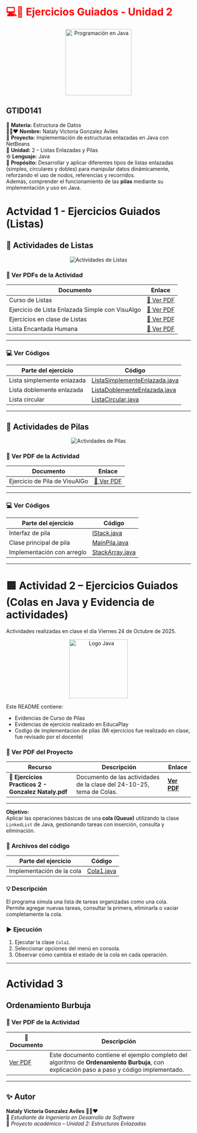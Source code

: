 <h1 style="color:red;">💻🔗 Ejercicios Guiados - Unidad 2</h1>

<p align="center">
  <img src="https://cdn-icons-png.flaticon.com/512/2721/2721292.png" alt="Programación en Java" width="180">
</p>

## GTID0141

📘 **Materia:** Estructura de Datos  
👩‍💻❤️ **Nombre:** Nataly Victoria Gonzalez Aviles  
🏫 **Proyecto:** Implementación de estructuras enlazadas en Java con NetBeans  
📅 **Unidad:** 2 – Listas Enlazadas y Pilas  
⚙️ **Lenguaje:** Java  
🧠 **Propósito:** Desarrollar y aplicar diferentes tipos de listas enlazadas (simples, circulares y dobles) para manipular datos dinámicamente, reforzando el uso de nodos, referencias y recorridos.  
Además, comprender el funcionamiento de las **pilas** mediante su implementación y uso en Java.


# Actvidad 1 - Ejercicios Guiados (Listas)
## 🧾 Actividades de Listas

<p align="center">
  <img src="https://img.shields.io/badge/📚%20Ejercicios%20Guiados%20de%20Listas-blue?style=for-the-badge" alt="Actividades de Listas">
</p>

### 📄 Ver PDFs de la Actividad

| Documento | Enlace |
| ---------- | ------- |
| Curso de Listas | [📘 Ver PDF](EjerciciosGuiadosListas/Curso%20de%20Listas.pdf) |
| Ejercicio de Lista Enlazada Simple con VisuAlgo | [📘 Ver PDF](docs/Ejercicio%20de%20Lista%20Enlazada%20Simple%20con%20VisuAlgo.pdf) |
| Ejercicios en clase de Listas | [📘 Ver PDF](EjerciciosGuiadosListas/Ejercicios%20en%20clase%20de%20Listas.pdf) |
| Lista Encantada Humana | [📘 Ver PDF](EjerciciosGuiadosListas/ListaEncantadaHumana.pdf) |

---

### 💻 Ver Códigos

| Parte del ejercicio | Código |
| -------------------- | ------- |
| Lista simplemente enlazada | [ListaSimplementeEnlazada.java](ListaSimplementeEnlazada.java) |
| Lista doblemente enlazada | [ListaDoblementeEnlazada.java](ListaDoblementeEnlazada.java) |
| Lista circular | [ListaCircular.java](ListaCircular.java) |

---
## 🧩 Actividades de Pilas

<p align="center">
  <img src="https://img.shields.io/badge/🧱%20Ejercicios%20Guiados%20de%20Pilas-orange?style=for-the-badge" alt="Actividades de Pilas">
</p>

### 📄 Ver PDF de la Actividad

| Documento | Enlace |
| ---------- | ------- |
| Ejercicio de Pila de VisuAlGo | [📘 Ver PDF](EjerciciosGuiadasPilas/Ejercicio%20de%20Pila%20de%20VisuAlGo.pdf) |

---

### 💻 Ver Códigos

| Parte del ejercicio | Código |
| -------------------- | ------- |
| Interfaz de pila | [IStack.java](IStack.java) |
| Clase principal de pila | [MainPila.java](MainPila.java) |
| Implementación con arreglo | [StackArray.java](StackArray.java) |




---


# 🟦 Actividad 2 – Ejercicios Guiados (Colas en Java y Evidencia de actividades)
Actividades realizadas en clase el dia Viernes 24 de Octubre de 2025.

<p align="center">
  <img src="https://cdn-icons-png.flaticon.com/512/226/226777.png" alt="Logo Java" width="160">
</p>

Este README contiene:
- Evidencias de Curso de Pilas
- Evidencias de ejercicio realizado en EducaPlay
- Codigo de implementacion de pilas (Mi ejercicios fue realizado en clase, fue revisado por el docente)

### 📄 Ver PDF del Proyecto

| Recurso | Descripción | Enlace |
|---------|------------|-------|
| 📘 **Ejercicios Practicos 2 - Gonzalez Nataly.pdf** | Documento de las actividades de la clase del 24-10-25, tema de Colas. | [**Ver PDF**](EjerciciosPracticos2-GonzalezNataly.pdf) |

---


**Objetivo:**  
Aplicar las operaciones básicas de una **cola (Queue)** utilizando la clase `LinkedList` de Java, gestionando tareas con inserción, consulta y eliminación.

### 📂 Archivos del código

| Parte del ejercicio | Código                        |
| -------------------- | ----------------------------- |
| Implementación de la cola | [Cola1.java](Cola1.java) |

### 💡 Descripción

El programa simula una lista de tareas organizadas como una cola.  
Permite agregar nuevas tareas, consultar la primera, eliminarla o vaciar completamente la cola.

### ▶️ Ejecución

1. Ejecutar la clase `Cola1`.  
2. Seleccionar opciones del menú en consola.  
3. Observar cómo cambia el estado de la cola en cada operación.

---
# Actividad 3
## Ordenamiento Burbuja 

### 📄 Ver PDF de la Actividad

| 📄 Documento | Descripción |
|--------------|-------------|
| [Ver PDF](OrdenamientoBurbuja_.pdf) | Este documento contiene el ejemplo completo del algoritmo de **Ordenamiento Burbuja**, con explicación paso a paso y código implementado. |

---

## ✨ Autor

**Nataly Victoria Gonzalez Aviles** 👩‍💻❤️  
📍 *Estudiante de Ingeniería en Desarrollo de Software*  
📧 *Proyecto académico – Unidad 2: Estructuras Enlazadas*

